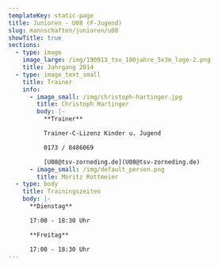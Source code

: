 ```yaml
---
templateKey: static-page
title: Junioren - U08 (F-Jugend)
slug: mannschaften/junioren/u08
showTitle: true
sections:
  - type: image
    image_large: /img/190913_tsv_100jahre_5x3m_logo-2.png
    title: Jahrgang 2014
  - type: image_text_small
    title: Trainer
    info:
      - image_small: /img/christoph-hartinger.jpg
        title: Christoph Hartinger
        body: |-
          **Trainer**

          Trainer-C-Lizenz Kinder u. Jugend

          0173 / 8486069

          [U08@tsv-zorneding.de](U08@tsv-zorneding.de)
      - image_small: /img/default_person.png
        title: Moritz Rottmeier
  - type: body
    title: Trainingszeiten
    body: |-
      **Dienstag**

      17:00 - 18:30 Uhr

      **Freitag**

      17:00 - 18:30 Uhr
---
```

